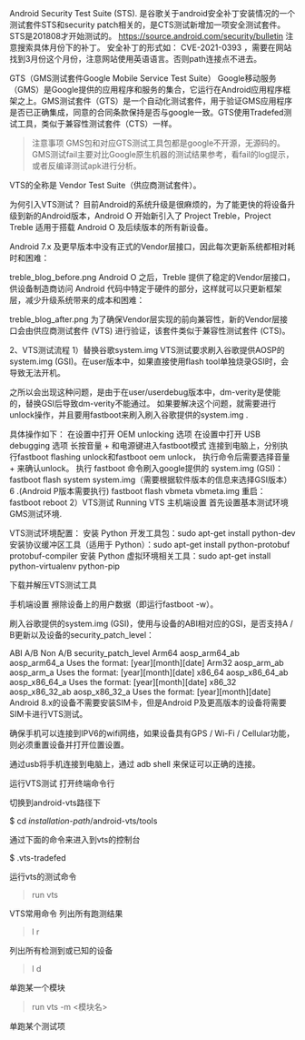 
Android Security Test Suite (STS). 是谷歌关于android安全补丁安装情况的一个测试套件STS和security patch相关的，是CTS测试新增加一项安全测试套件。STS是201808才开始测试的。
https://source.android.com/security/bulletin  注意搜索具体月份下的补丁。 安全补丁的形式如： CVE-2021-0393  ，需要在网站找到3月份这个月份，注意网站使用英语语言。否则path连接点不进去。

GTS（GMS测试套件Google Mobile Service Test Suite）
Google移动服务（GMS）是Google提供的应用程序和服务的集合，它运行在Android应用程序框架之上。GMS测试套件（GTS）是一个自动化测试套件，用于验证GMS应用程序是否已正确集成，同意的合同条款保持是否与google一致。GTS使用Tradefed测试工具，类似于兼容性测试套件（CTS）一样。

> 注意事项
GMS包和对应GTS测试工具包都是google不开源，无源码的。GMS测试fail主要对比Google原生机器的测试结果参考，看fail的log提示，或者反编译测试apk进行分析。

VTS的全称是 Vendor Test Suite（供应商测试套件）。

为何引入VTS测试？
目前Android的系统升级是很麻烦的，为了能更快的将设备升级到新的Android版本，Android O 开始新引入了 Project Treble，Project Treble 适用于搭载 Android O 及后续版本的所有新设备。

Android 7.x 及更早版本中没有正式的Vendor层接口，因此每次更新系统都相对耗时和困难：

treble_blog_before.png
Android O 之后，Treble 提供了稳定的Vendor层接口，供设备制造商访问 Android 代码中特定于硬件的部分，这样就可以只更新框架层，减少升级系统带来的成本和困难：

treble_blog_after.png
为了确保Vendor层实现的前向兼容性，新的Vendor层接口会由供应商测试套件 (VTS) 进行验证，该套件类似于兼容性测试套件 (CTS)。

2、VTS测试流程
1）替换谷歌system.img
VTS测试要求刷入谷歌提供AOSP的system.img (GSI)。在user版本中，如果直接使用flash tool单独烧录GSI时，会导致无法开机。

之所以会出现这种问题，是由于在user/userdebug版本中，dm-verity是使能的，替换GSI后导致dm-verity不能通过。 如果要解决这个问题，就需要进行unlock操作，并且要用fastboot来刷入刷入谷歌提供的system.img .

具体操作如下：
在设置中打开 OEM unlocking 选项
在设置中打开 USB debugging 选项
长按音量 + 和电源键进入fastboot模式
连接到电脑上，分别执行fastboot flashing unlock和fastboot oem unlock，
执行命令后需要选择音量 + 来确认unlock。
执行 fastboot 命令刷入google提供的 system.img (GSI)：
fastboot flash system system.img（需要根据软件版本的信息来选择GSI版本）
6 .(Android P版本需要执行) fastboot flash vbmeta vbmeta.img
重启： fastboot reboot
2）VTS测试
Running VTS
主机端设置
首先设置基本测试环境 GMS测试环境.

VTS测试环境配置：
安装 Python 开发工具包：sudo apt-get install python-dev
安装协议缓冲区工具（适用于 Python）：sudo apt-get install python-protobuf protobuf-compiler
安装 Python 虚拟环境相关工具：sudo apt-get install python-virtualenv python-pip

下载并解压VTS测试工具

手机端设置
擦除设备上的用户数据（即运行fastboot -w）。

刷入谷歌提供的system.img (GSI)，使用与设备的ABI相对应的GSI，是否支持A / B更新以及设备的security_patch_level：

ABI	A/B	Non A/B	security_patch_level
Arm64	aosp_arm64_ab	aosp_arm64_a	Uses the format: [year][month][date]
Arm32	aosp_arm_ab	aosp_arm_a	Uses the format: [year][month][date]
x86_64	aosp_x86_64_ab	aosp_x86_64_a	Uses the format: [year][month][date]
x86_32	aosp_x86_32_ab	aosp_x86_32_a	Uses the format: [year][month][date]
Android 8.x的设备不需要安装SIM卡，但是Android P及更高版本的设备将需要SIM卡进行VTS测试。

确保手机可以连接到IPV6的wifi网络，如果设备具有GPS / Wi-Fi / Cellular功能，则必须重置设备并打开位置设置。

通过usb将手机连接到电脑上，通过 adb shell 来保证可以正确的连接。

运行VTS测试
打开终端命令行

切换到android-vts路径下

$ cd *installation-path*/android-vts/tools

通过下面的命令来进入到vts的控制台

$ .vts-tradefed

运行vts的测试命令

> run vts

VTS常用命令
列出所有跑测结果

> l r

列出所有检测到或已知的设备

> l d

单跑某一个模块

> run vts -m <模块名>

单跑某个测试项

